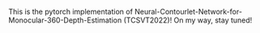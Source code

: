 This is the pytorch implementation of Neural-Contourlet-Network-for-Monocular-360-Depth-Estimation (TCSVT2022)! On my way, stay tuned!
